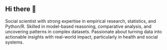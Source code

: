 ## Hi there 👋

Social scientist with strong expertise in empirical research, statistics, and Python/R. Skilled in model-based reasoning, comparative analysis, and uncovering patterns in complex datasets. Passionate about turning data into actionable insights with real-world impact, particularly in health and social systems.

<!--
**StefanieKo/StefanieKo** is a ✨ _special_ ✨ repository because its `README.md` (this file) appears on your GitHub profile.

Here are some ideas to get you started:

- 🔭 I’m currently working on ...
- 🌱 I’m currently learning ...
- 👯 I’m looking to collaborate on ...
- 🤔 I’m looking for help with ...
- 💬 Ask me about ...
- 📫 How to reach me: ...
- 😄 Pronouns: ...
- ⚡ Fun fact: ...
-->
